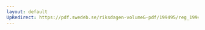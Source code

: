 ```yaml
---
layout: default
UpRedirect: https://pdf.swedeb.se/riksdagen-volumeG-pdf/199495/reg_199495/reg_199495_0372.pdf
---
```

